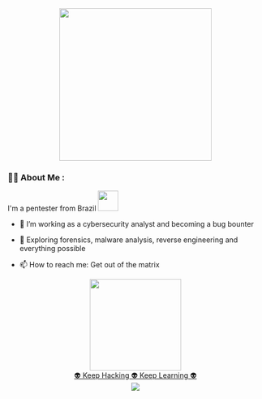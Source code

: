 <div id="header" align="center">
  <img src="https://i.giphy.com/media/v1.Y2lkPTc5MGI3NjExemdydGFjaWhlMDNuajF6bnR4aHF3NmQwZng2NWtra2V0YjAxYnBrdiZlcD12MV9pbnRlcm5hbF9naWZfYnlfaWQmY3Q9cw/gjrYDwbjnK8x36xZIO/giphy.gif" width="300"/>
</div>

### :man_technologist: About Me :
I'm a pentester from Brazil <img src="https://media.giphy.com/media/WUlplcMpOCEmTGBtBW/giphy.gif" width="40">
- :telescope: I’m working as a cybersecurity analyst and becoming a bug bounter 

- :seedling: Exploring forensics, malware analysis, reverse engineering and everything possible

- :mailbox: How to reach me: Get out of the matrix

<div align=center>
<a href="https://github.com/yuriandrad">
<img loading="lazy" height="180em" src="https://github-readme-stats.vercel.app/api/top-langs/?username=yuriandrad&layout=compact&langs_count=7&theme=dracula"/>
</div>

<div align="center">
👽 Keep Hacking 👽 Keep Learning 👽 
</div>
<div align="center">
  <img src="https://i.giphy.com/media/v1.Y2lkPTc5MGI3NjExZDVqb3ViZmhhc3N5aXZiNHRieGM2NXJ6cDE1OGV2amg5OHl3Z3oxaiZlcD12MV9pbnRlcm5hbF9naWZfYnlfaWQmY3Q9Zw/BoQiOO2AzHjUvLGRes/giphy.gif"/>
</div>
